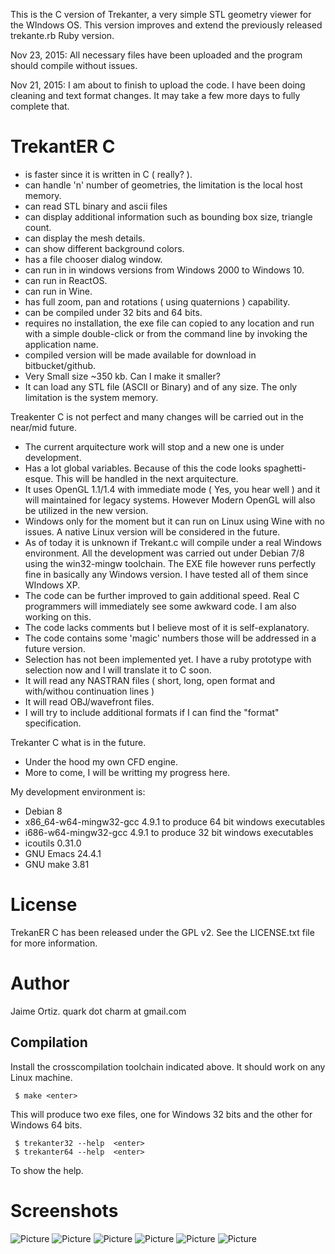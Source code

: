 This is the C version of Trekanter, a very simple STL geometry viewer for the
WIndows OS. This version improves and extend the previously released trekante.rb Ruby version.

Nov 23, 2015: All necessary files have been uploaded and the program should compile without
issues.

Nov 21, 2015: I am about to finish to upload the code. I have
been doing cleaning and text format changes. It may take a few more days to fully complete that.


TrekantER C
===========


- is faster since it is written in C ( really? ).
- can handle 'n' number of geometries, the limitation is the local host memory.
- can read STL binary and ascii files
- can display additional information such as bounding box size, triangle count.
- can display the mesh details.
- can show different background colors.
- has a file chooser dialog window.
- can run in in windows versions from Windows 2000 to Windows 10.
- can run in ReactOS.
- can run in Wine.
- has full zoom, pan and rotations ( using quaternions ) capability.
- can be compiled under 32 bits and 64 bits.
- requires no installation, the exe file can copied to any location and run with a
  simple double-click or from the command line by invoking the application name.
- compiled version will be made available for download in bitbucket/github.
- Very Small size ~350 kb. Can I make it smaller?
- It can load any STL file (ASCII or Binary) and of any size.
  The only limitation is the system memory.



Treakenter C is not perfect and many changes will be carried out in the near/mid future.

- The current arquitecture work will stop and a new one is under development.
- Has a lot global variables. Because of this the code looks spaghetti-esque.
  This will be handled in the next arquitecture.
- It uses OpenGL 1.1/1.4 with immediate mode ( Yes, you hear well ) and it will
  maintained for legacy systems. However Modern OpenGL will also be utilized in
  the new version.
- Windows only for the moment but it can run on Linux using Wine with no issues.
  A native Linux version will be considered in the future.
- As of today it is unknown if Trekant.c will compile under a real Windows environment.
  All the development was carried out under Debian 7/8 using the win32-mingw toolchain.
  The EXE file however runs perfectly fine in basically any Windows version. I have tested all of
  them since WIndows XP.
- The code can be further improved to gain additional speed. Real C programmers will
  immediately see some awkward code. I am also working on this.  
- The code lacks comments but I believe most of it is self-explanatory.
- The code contains some 'magic' numbers those will be addressed in a future version.  
- Selection has not been implemented yet. I have a ruby prototype with selection now and
  I will translate it to C soon.
- It will read any NASTRAN files ( short, long, open format and with/withou continuation lines )
- It will read OBJ/wavefront files.  
- I will try to include additional formats if I can find the "format" specification.


Trekanter C what is in the future.

- Under the hood my own CFD engine. 
- More to come, I will be writting my progress here. 
  

My development environment is:

- Debian 8
- x86_64-w64-mingw32-gcc 4.9.1 to produce 64 bit windows executables
- i686-w64-mingw32-gcc 4.9.1 to produce 32 bit windows executables
- icoutils 0.31.0
- GNU Emacs 24.4.1
- GNU make 3.81


License
=======


TrekanER C has been released under the GPL v2. See the LICENSE.txt file for more information.


Author
======


Jaime Ortiz.  quark dot charm at gmail.com


Compilation
-----------

Install the crosscompilation toolchain indicated above. It should work on any Linux machine.

     $ make <enter>
	
This will produce two exe files, one for Windows 32 bits and the other for Windows 64 bits.

     $ trekanter32 --help  <enter>
     $ trekanter64 --help  <enter>

To show the help. 

  

Screenshots
===========

![Picture](https://raw.github.com/jimijimi/trekanter_mingw/master/pictures/trekanter_001.jpg)
![Picture](https://raw.github.com/jimijimi/trekanter_mingw/master/pictures/trekanter_002.jpg)
![Picture](https://raw.github.com/jimijimi/trekanter_mingw/master/pictures/trekanter_003.jpg)
![Picture](https://raw.github.com/jimijimi/trekanter_mingw/master/pictures/trekanter_004.jpg)
![Picture](https://raw.github.com/jimijimi/trekanter_mingw/master/pictures/trekanter_005.jpg)
![Picture](https://raw.github.com/jimijimi/trekanter_mingw/master/pictures/trekanter_006.jpg)
